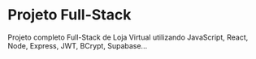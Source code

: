 # Projeto Full-Stack

Projeto completo Full-Stack de Loja Virtual utilizando JavaScript, React, Node, Express, JWT, BCrypt, Supabase...
